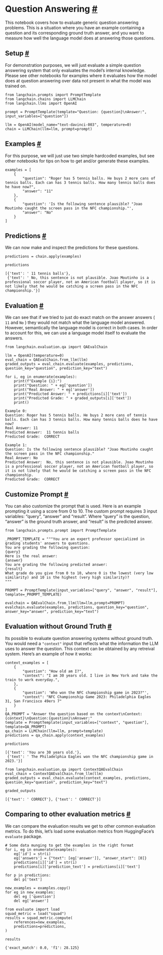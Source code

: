 


 Question Answering
 [#](#question-answering "Permalink to this headline")
===========================================================================



 This notebook covers how to evaluate generic question answering problems. This is a situation where you have an example containing a question and its corresponding ground truth answer, and you want to measure how well the language model does at answering those questions.
 




 Setup
 [#](#setup "Permalink to this headline")
-------------------------------------------------



 For demonstration purposes, we will just evaluate a simple question answering system that only evaluates the model’s internal knowledge. Please see other notebooks for examples where it evaluates how the model does at question answering over data not present in what the model was trained on.
 







```
from langchain.prompts import PromptTemplate
from langchain.chains import LLMChain
from langchain.llms import OpenAI

```










```
prompt = PromptTemplate(template="Question: {question}\nAnswer:", input_variables=["question"])

```










```
llm = OpenAI(model_name="text-davinci-003", temperature=0)
chain = LLMChain(llm=llm, prompt=prompt)

```








 Examples
 [#](#examples "Permalink to this headline")
-------------------------------------------------------



 For this purpose, we will just use two simple hardcoded examples, but see other notebooks for tips on how to get and/or generate these examples.
 







```
examples = [
    {
        "question": "Roger has 5 tennis balls. He buys 2 more cans of tennis balls. Each can has 3 tennis balls. How many tennis balls does he have now?",
        "answer": "11"
    },
    {
        "question": 'Is the following sentence plausible? "Joao Moutinho caught the screen pass in the NFC championship."',
        "answer": "No"
    }
]

```








 Predictions
 [#](#predictions "Permalink to this headline")
-------------------------------------------------------------



 We can now make and inspect the predictions for these questions.
 







```
predictions = chain.apply(examples)

```










```
predictions

```








```
[{'text': ' 11 tennis balls'},
 {'text': ' No, this sentence is not plausible. Joao Moutinho is a professional soccer player, not an American football player, so it is not likely that he would be catching a screen pass in the NFC championship.'}]

```








 Evaluation
 [#](#evaluation "Permalink to this headline")
-----------------------------------------------------------



 We can see that if we tried to just do exact match on the answer answers (
 `11`
 and
 `No`
 ) they would not match what the language model answered. However, semantically the language model is correct in both cases. In order to account for this, we can use a language model itself to evaluate the answers.
 







```
from langchain.evaluation.qa import QAEvalChain

```










```
llm = OpenAI(temperature=0)
eval_chain = QAEvalChain.from_llm(llm)
graded_outputs = eval_chain.evaluate(examples, predictions, question_key="question", prediction_key="text")

```










```
for i, eg in enumerate(examples):
    print(f"Example {i}:")
    print("Question: " + eg['question'])
    print("Real Answer: " + eg['answer'])
    print("Predicted Answer: " + predictions[i]['text'])
    print("Predicted Grade: " + graded_outputs[i]['text'])
    print()

```








```
Example 0:
Question: Roger has 5 tennis balls. He buys 2 more cans of tennis balls. Each can has 3 tennis balls. How many tennis balls does he have now?
Real Answer: 11
Predicted Answer:  11 tennis balls
Predicted Grade:  CORRECT

Example 1:
Question: Is the following sentence plausible? "Joao Moutinho caught the screen pass in the NFC championship."
Real Answer: No
Predicted Answer:  No, this sentence is not plausible. Joao Moutinho is a professional soccer player, not an American football player, so it is not likely that he would be catching a screen pass in the NFC championship.
Predicted Grade:  CORRECT

```








 Customize Prompt
 [#](#customize-prompt "Permalink to this headline")
-----------------------------------------------------------------------



 You can also customize the prompt that is used. Here is an example prompting it using a score from 0 to 10.
The custom prompt requires 3 input variables: “query”, “answer” and “result”. Where “query” is the question, “answer” is the ground truth answer, and “result” is the predicted answer.
 







```
from langchain.prompts.prompt import PromptTemplate

_PROMPT_TEMPLATE = """You are an expert professor specialized in grading students' answers to questions.
You are grading the following question:
{query}
Here is the real answer:
{answer}
You are grading the following predicted answer:
{result}
What grade do you give from 0 to 10, where 0 is the lowest (very low similarity) and 10 is the highest (very high similarity)?
"""

PROMPT = PromptTemplate(input_variables=["query", "answer", "result"], template=_PROMPT_TEMPLATE)

```










```
evalchain = QAEvalChain.from_llm(llm=llm,prompt=PROMPT)
evalchain.evaluate(examples, predictions, question_key="question", answer_key="answer", prediction_key="text")

```








 Evaluation without Ground Truth
 [#](#evaluation-without-ground-truth "Permalink to this headline")
-----------------------------------------------------------------------------------------------------



 Its possible to evaluate question answering systems without ground truth. You would need a
 `"context"`
 input that reflects what the information the LLM uses to answer the question. This context can be obtained by any retreival system. Here’s an example of how it works:
 







```
context_examples = [
    {
        "question": "How old am I?",
        "context": "I am 30 years old. I live in New York and take the train to work everyday.",
    },
    {
        "question": 'Who won the NFC championship game in 2023?"',
        "context": "NFC Championship Game 2023: Philadelphia Eagles 31, San Francisco 49ers 7"
    }
]
QA_PROMPT = "Answer the question based on the context\nContext:{context}\nQuestion:{question}\nAnswer:"
template = PromptTemplate(input_variables=["context", "question"], template=QA_PROMPT)
qa_chain = LLMChain(llm=llm, prompt=template)
predictions = qa_chain.apply(context_examples)

```










```
predictions

```








```
[{'text': 'You are 30 years old.'},
 {'text': ' The Philadelphia Eagles won the NFC championship game in 2023.'}]

```










```
from langchain.evaluation.qa import ContextQAEvalChain
eval_chain = ContextQAEvalChain.from_llm(llm)
graded_outputs = eval_chain.evaluate(context_examples, predictions, question_key="question", prediction_key="text")

```










```
graded_outputs

```








```
[{'text': ' CORRECT'}, {'text': ' CORRECT'}]

```








 Comparing to other evaluation metrics
 [#](#comparing-to-other-evaluation-metrics "Permalink to this headline")
-----------------------------------------------------------------------------------------------------------------



 We can compare the evaluation results we get to other common evaluation metrics. To do this, let’s load some evaluation metrics from HuggingFace’s
 `evaluate`
 package.
 







```
# Some data munging to get the examples in the right format
for i, eg in enumerate(examples):
    eg['id'] = str(i)
    eg['answers'] = {"text": [eg['answer']], "answer_start": [0]}
    predictions[i]['id'] = str(i)
    predictions[i]['prediction_text'] = predictions[i]['text']

for p in predictions:
    del p['text']

new_examples = examples.copy()
for eg in new_examples:
    del eg ['question']
    del eg['answer']

```










```
from evaluate import load
squad_metric = load("squad")
results = squad_metric.compute(
    references=new_examples,
    predictions=predictions,
)

```










```
results

```








```
{'exact_match': 0.0, 'f1': 28.125}

```








